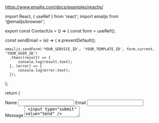 https://www.emailjs.com/docs/examples/reactjs/

import React, { useRef } from 'react';
import emailjs from '@emailjs/browser';

export const ContactUs = () => {
  const form = useRef();

  const sendEmail = (e) => {
    e.preventDefault();

    emailjs.sendForm('YOUR_SERVICE_ID', 'YOUR_TEMPLATE_ID', form.current, 'YOUR_USER_ID')
      .then((result) => {
          console.log(result.text);
      }, (error) => {
          console.log(error.text);
      });
  };

  return (
    <form ref={form} onSubmit={sendEmail}>
      <label>Name</label>
      <input type="text" name="user_name" />
      <label>Email</label>
      <input type="email" name="user_email" />
      <label>Message</label>
      <textarea name="message" />
      <input type="submit" value="Send" />
    </form>
  );
};

https://www.jsdelivr.com/features